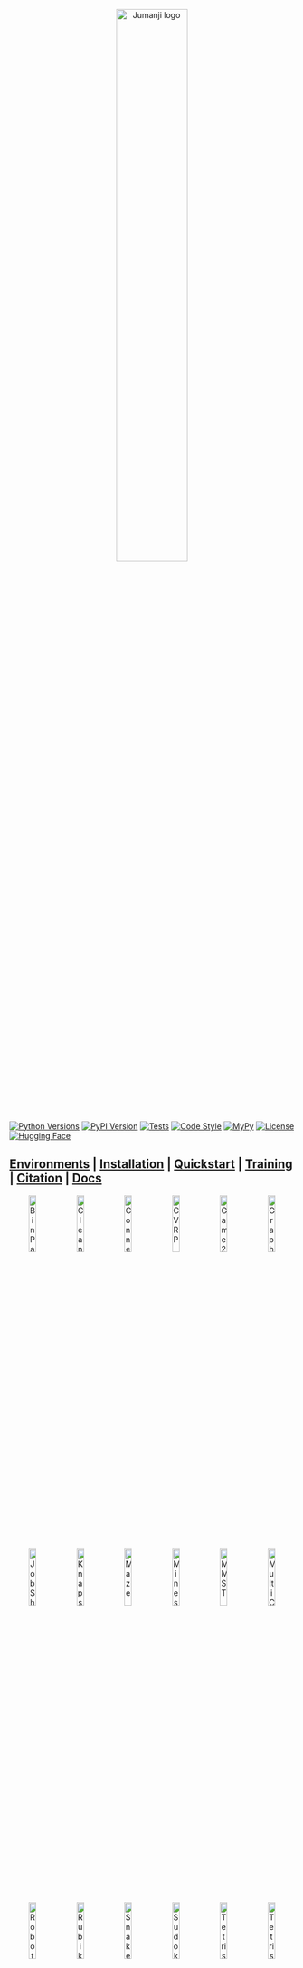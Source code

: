 <p align="center">
    <a href="docs/img/jumanji_logo.png">
        <img src="docs/img/jumanji_logo.png" alt="Jumanji logo" width="50%"/>
    </a>
</p>

[![Python Versions](https://img.shields.io/pypi/pyversions/jumanji.svg?style=flat-square)](https://www.python.org/doc/versions/)
[![PyPI Version](https://badge.fury.io/py/jumanji.svg)](https://badge.fury.io/py/jumanji)
[![Tests](https://github.com/instadeepai/jumanji/actions/workflows/tests_linters.yml/badge.svg)](https://github.com/instadeepai/jumanji/actions/workflows/tests_linters.yml)
[![Code Style](https://img.shields.io/badge/code%20style-black-000000.svg)](https://github.com/psf/black)
[![MyPy](http://www.mypy-lang.org/static/mypy_badge.svg)](http://mypy-lang.org/)
[![License](https://img.shields.io/badge/License-Apache%202.0-orange.svg)](https://opensource.org/licenses/Apache-2.0)
[![Hugging Face](https://img.shields.io/badge/%F0%9F%A4%97-Hugging%20Face-F8D521)](https://huggingface.co/InstaDeepAI)

[**Environments**](#environments)
| [**Installation**](#install)
| [**Quickstart**](#quickstart)
| [**Training**](#training)
| [**Citation**](#citing)
| [**Docs**](https://instadeepai.github.io/jumanji)
---

<div class="collage">
  <div class="row" align="center">
    <img src="docs/env_anim/bin_pack.gif" alt="BinPack" width="16%">
    <img src="docs/env_anim/cleaner.gif" alt="Cleaner" width="16%">
    <img src="docs/env_anim/connector.gif" alt="Connector" width="16%">
    <img src="docs/env_anim/cvrp.gif" alt="CVRP" width="16%">
    <img src="docs/env_anim/game_2048.gif" alt="Game2048" width="16%">
    <img src="docs/env_anim/graph_coloring.gif" alt="GraphColoring" width="16%">
  </div>
  <div class="row" align="center">
    <img src="docs/env_anim/job_shop.gif" alt="JobShop" width="16%">
    <img src="docs/env_anim/knapsack.gif" alt="Knapsack" width="16%">
    <img src="docs/env_anim/maze.gif" alt="Maze" width="16%">
    <img src="docs/env_anim/minesweeper.gif" alt="Minesweeper" width="16%">
    <img src="docs/env_anim/mmst.gif" alt="MMST" width="16%">
    <img src="docs/env_anim/multi_cvrp.gif" alt="MultiCVRP" width="16%">
  </div>
  <div class="row" align="center">
    <img src="docs/env_anim/robot_warehouse.gif" alt="RobotWarehouse" width="16%">
    <img src="docs/env_anim/rubiks_cube.gif" alt="RubiksCube" width="16%">
    <img src="docs/env_anim/snake.gif" alt="Snake" width="16%">
    <img src="docs/env_anim/sudoku.gif" alt="Sudoku" width="16%">
    <img src="docs/env_anim/tetris.gif" alt="Tetris" width="16%">
    <img src="docs/env_anim/tsp.gif" alt="Tetris" width="16%">
  </div>
</div>


## Welcome to the Jungle! 🌴

Jumanji is a diverse suite of scalable reinforcement learning environments written in JAX.

Jumanji is helping pioneer a new wave of hardware-accelerated research and development in the
field of RL. Jumanji's high-speed environments enable faster iteration and large-scale
experimentation while simultaneously reducing complexity. Originating in the Research Team at
[InstaDeep](https://www.instadeep.com/), Jumanji is now developed jointly with the open-source
community. To join us in these efforts, reach out, raise issues and read our
[contribution guidelines](https://github.com/instadeepai/jumanji/blob/main/CONTRIBUTING.md) or just
[star](https://github.com/instadeepai/jumanji) 🌟 to stay up to date with the latest developments!

### Goals 🚀

1. Provide a simple, well-tested API for JAX-based environments.
2. Make research in RL more accessible.
3. Facilitate the research on RL for problems in the industry and help close the gap between
research and industrial applications.
4. Provide environments whose difficulty can be scaled to be arbitrarily hard.

### Overview 🦜

- 🥑 **Environment API**: core abstractions for JAX-based environments.
- 🕹️ **Environment Suite**: a collection of RL environments ranging from simple games to NP-hard
combinatorial problems.
- 🍬 **Wrappers**: easily connect to your favourite RL frameworks and libraries such as
[Acme](https://github.com/deepmind/acme),
[Stable Baselines3](https://github.com/DLR-RM/stable-baselines3),
[RLlib](https://docs.ray.io/en/latest/rllib/index.html), [OpenAI Gym](https://github.com/openai/gym)
and [DeepMind-Env](https://github.com/deepmind/dm_env) through our `dm_env` and `gym` wrappers.
- 🎓 **Examples**: guides to facilitate Jumanji's adoption and highlight the added value of
JAX-based environments.
- 🏎️ **Training:** example agents that can be used as inspiration for the agents one may implement
in their research.

<h2 name="environments" id="environments">Environments 🌍</h2>

Jumanji provides a diverse range of environments ranging from simple games to NP-hard combinatorial
problems.

| Environment                                                    | Category | Registered Version(s)                                | Source                                                                                                 | Description                                                                |
|----------------------------------------------------------------|----------|------------------------------------------------------|--------------------------------------------------------------------------------------------------------|----------------------------------------------------------------------------|
| 🔢 Game2048                                                    | Logic  | `Game2048-v1`                                        | [code](https://github.com/instadeepai/jumanji/tree/main/jumanji/environments/logic/game_2048/)         | [doc](https://instadeepai.github.io/jumanji/environments/game_2048/)       |
| 🎨 GraphColoring                                               | Logic  | `GraphColoring-v0`                                   | [code](https://github.com/instadeepai/jumanji/tree/main/jumanji/environments/logic/graph_coloring/)    | [doc](https://instadeepai.github.io/jumanji/environments/graph_coloring/)  |
| 💣 Minesweeper                                                 | Logic    | `Minesweeper-v0`                                     | [code](https://github.com/instadeepai/jumanji/tree/main/jumanji/environments/logic/minesweeper/)       | [doc](https://instadeepai.github.io/jumanji/environments/minesweeper/)     |
| 🎲 RubiksCube                                                  | Logic    | `RubiksCube-v0`<br/>`RubiksCube-partly-scrambled-v0` | [code](https://github.com/instadeepai/jumanji/tree/main/jumanji/environments/logic/rubiks_cube/)       | [doc](https://instadeepai.github.io/jumanji/environments/rubiks_cube/)     |
| ✏️ Sudoku                                                      | Logic    | `Sudoku-v0` <br/>`Sudoku-very-easy-v0`               | [code](https://github.com/instadeepai/jumanji/tree/main/jumanji/environments/logic/sudoku/)            | [doc](https://instadeepai.github.io/jumanji/environments/sudoku/)          |
| 📦 BinPack (3D BinPacking Problem)                             | Packing  | `BinPack-v2`                                         | [code](https://github.com/instadeepai/jumanji/tree/main/jumanji/environments/packing/bin_pack/)        | [doc](https://instadeepai.github.io/jumanji/environments/bin_pack/)        |
| 🏭 JobShop (Job Shop Scheduling Problem)                       | Packing  | `JobShop-v0`                                         | [code](https://github.com/instadeepai/jumanji/tree/main/jumanji/environments/packing/job_shop/)        | [doc](https://instadeepai.github.io/jumanji/environments/job_shop/)        |
| 🎒 Knapsack                                                    | Packing  | `Knapsack-v1`                                        | [code](https://github.com/instadeepai/jumanji/tree/main/jumanji/environments/packing/knapsack/)        | [doc](https://instadeepai.github.io/jumanji/environments/knapsack/)        |
| ▒ Tetris                                                       | Packing  | `Tetris-v0`                                          | [code](https://github.com/instadeepai/jumanji/tree/main/jumanji/environments/packing/tetris/)          | [doc](https://instadeepai.github.io/jumanji/environments/tetris/)          |
| 🧹 Cleaner                                                     | Routing  | `Cleaner-v0`                                         | [code](https://github.com/instadeepai/jumanji/tree/main/jumanji/environments/routing/cleaner/)         | [doc](https://instadeepai.github.io/jumanji/environments/cleaner/)         |
| :link: Connector                                               | Routing  | `Connector-v2`                                       | [code](https://github.com/instadeepai/jumanji/tree/main/jumanji/environments/routing/connector/)       | [doc](https://instadeepai.github.io/jumanji/environments/connector/)       |
| 🚚 CVRP (Capacitated Vehicle Routing Problem)                  | Routing  | `CVRP-v1`                                            | [code](https://github.com/instadeepai/jumanji/tree/main/jumanji/environments/routing/cvrp/)            | [doc](https://instadeepai.github.io/jumanji/environments/cvrp/)            |
| 🚚 MultiCVRP (Multi-Agent Capacitated Vehicle Routing Problem) | Routing  | `MultiCVRP-v0`                                       | [code](https://github.com/instadeepai/jumanji/tree/main/jumanji/environments/routing/multi_cvrp/)      | [doc](https://instadeepai.github.io/jumanji/environments/multi_cvrp/)      |
| :mag: Maze                                                     | Routing  | `Maze-v0`                                            | [code](https://github.com/instadeepai/jumanji/tree/main/jumanji/environments/routing/maze/)            | [doc](https://instadeepai.github.io/jumanji/environments/maze/)            |
| :robot: RobotWarehouse                                         | Routing  | `RobotWarehouse-v0`                                  | [code](https://github.com/instadeepai/jumanji/tree/main/jumanji/environments/routing/robot_warehouse/) | [doc](https://instadeepai.github.io/jumanji/environments/robot_warehouse/) |
| 🐍 Snake                                                       | Routing  | `Snake-v1`                                           | [code](https://github.com/instadeepai/jumanji/tree/main/jumanji/environments/routing/snake/)           | [doc](https://instadeepai.github.io/jumanji/environments/snake/)           |
| 📬 TSP (Travelling Salesman Problem)                           | Routing  | `TSP-v1`                                             | [code](https://github.com/instadeepai/jumanji/tree/main/jumanji/environments/routing/tsp/)             | [doc](https://instadeepai.github.io/jumanji/environments/tsp/)             |
| Multi Minimum Spanning Tree Problem                            | Routing  | `MMST-v0`                                            | [code](https://github.com/instadeepai/jumanji/tree/main/jumanji/environments/routing/mmst)             | [doc](https://instadeepai.github.io/jumanji/environments/mmst/)            |
| 👾 Sokoban                                                     | Routing  | `Sokoban-v0`                                         | [code](https://github.com/instadeepai/jumanji/tree/main/jumanji/environments/routing/sokoban)          | [doc](https://instadeepai.github.io/jumanji/environments/sokoban/)         |

<h2 name="install" id="install">Installation 🎬</h2>

You can install the latest release of Jumanji from PyPI:

```bash
pip install jumanji
```

Alternatively, you can install the latest development version directly from GitHub:

```bash
pip install git+https://github.com/instadeepai/jumanji.git
```

Jumanji has been tested on Python 3.8 and 3.9.
Note that because the installation of JAX differs depending on your hardware accelerator,
we advise users to explicitly install the correct JAX version (see the
[official installation guide](https://github.com/google/jax#installation)).

**Rendering:** Matplotlib is used for rendering all the environments. To visualize the environments
you will need a GUI backend. For example, on Linux, you can install Tk via:
`apt-get install python3-tk`, or using conda: `conda install tk`. Check out
[Matplotlib backends](https://matplotlib.org/stable/users/explain/backends.html) for a list of
backends you can use.

<h2 name="quickstart" id="quickstart">Quickstart ⚡</h2>

RL practitioners will find Jumanji's interface familiar as it combines the widely adopted
[OpenAI Gym](https://github.com/openai/gym) and
[DeepMind Environment](https://github.com/deepmind/dm_env) interfaces. From OpenAI Gym, we adopted
the idea of a `registry` and the `render` method, while our `TimeStep` structure is inspired by
DeepMind Environment.

### Basic Usage 🧑‍💻

```python
import jax
import jumanji

# Instantiate a Jumanji environment using the registry
env = jumanji.make('Snake-v1')

# Reset your (jit-able) environment
key = jax.random.PRNGKey(0)
state, timestep = jax.jit(env.reset)(key)

# (Optional) Render the env state
env.render(state)

# Interact with the (jit-able) environment
action = env.action_spec().generate_value()          # Action selection (dummy value here)
state, timestep = jax.jit(env.step)(state, action)   # Take a step and observe the next state and time step
```

- `state` represents the internal state of the environment: it contains all the information required
to take a step when executing an action. This should **not** be confused with the `observation`
contained in the `timestep`, which is the information perceived by the agent.
- `timestep` is a dataclass containing `step_type`, `reward`, `discount`, `observation` and
`extras`. This structure is similar to
[`dm_env.TimeStep`](https://github.com/deepmind/dm_env/blob/master/docs/index.md) except for the
`extras` field that was added to allow users to log environments metrics that are neither part of
the agent's observation nor part of the environment's internal state.

### Advanced Usage 🧑‍🔬

Being written in JAX, Jumanji's environments benefit from many of its features including
automatic vectorization/parallelization (`jax.vmap`, `jax.pmap`) and JIT-compilation (`jax.jit`),
which can be composed arbitrarily.
We provide an example of a more advanced usage in the
[advanced usage guide](https://instadeepai.github.io/jumanji/guides/advanced_usage/).

### Registry and Versioning 📖

Like OpenAI Gym, Jumanji keeps a strict versioning of its environments for reproducibility reasons.
We maintain a registry of standard environments with their configuration.
For each environment, a version suffix is appended, e.g. `Snake-v1`.
When changes are made to environments that might impact learning results,
the version number is incremented by one to prevent potential confusion.
For a full list of registered versions of each environment, check out
[the documentation](https://instadeepai.github.io/jumanji/environments/tsp/).

<h2 name="training" id="training">Training 🏎️</h2>

To showcase how to train RL agents on Jumanji environments, we provide a random agent and a vanilla
actor-critic (A2C) agent. These agents can be found in
[jumanji/training/](https://github.com/instadeepai/jumanji/tree/main/jumanji/training/).

Because the environment framework in Jumanji is so flexible, it allows pretty much any problem to
be implemented as a Jumanji environment, giving rise to very diverse observations. For this reason,
environment-specific networks are required to capture the symmetries of each environment.
Alongside the A2C agent implementation, we provide examples of such environment-specific
actor-critic networks in
[jumanji/training/networks](https://github.com/instadeepai/jumanji/tree/main/jumanji/training/networks/).

> ⚠️ The example agents in `jumanji/training` are **only** meant to serve as inspiration for how one
> can implement an agent. Jumanji is first and foremost a library of environments - as such, the
> agents and networks will **not** be maintained to a production standard.

For more information on how to use the example agents, see the
[training guide](https://instadeepai.github.io/jumanji/guides/training/).

## Contributing 🤝

Contributions are welcome! See our issue tracker for
[good first issues](https://github.com/instadeepai/jumanji/labels/good%20first%20issue). Please read
our [contributing guidelines](https://github.com/instadeepai/jumanji/blob/main/CONTRIBUTING.md) for
details on how to submit pull requests, our Contributor License Agreement, and community guidelines.

<h2 name="citing" id="citing">Citing Jumanji ✏️</h2>

If you use Jumanji in your work, please cite the library using:

```
@misc{bonnet2023jumanji,
    title={Jumanji: a Diverse Suite of Scalable Reinforcement Learning Environments in JAX},
    author={
        Clément Bonnet and Daniel Luo and Donal Byrne and Shikha Surana and Vincent Coyette and
        Paul Duckworth and Laurence I. Midgley and Tristan Kalloniatis and Sasha Abramowitz and
        Cemlyn N. Waters and Andries P. Smit and Nathan Grinsztajn and Ulrich A. Mbou Sob and
        Omayma Mahjoub and Elshadai Tegegn and Mohamed A. Mimouni and Raphael Boige and
        Ruan de Kock and Daniel Furelos-Blanco and Victor Le and Arnu Pretorius and
        Alexandre Laterre
    },
    year={2023},
    eprint={2306.09884},
    url={https://arxiv.org/abs/2306.09884},
    archivePrefix={arXiv},
    primaryClass={cs.LG}
}
```

## See Also 🔎

Other works have embraced the approach of writing RL environments in JAX.
In particular, we suggest users check out the following sister repositories:

- 🤖 [Qdax](https://github.com/adaptive-intelligent-robotics/QDax) is a library to accelerate
Quality-Diversity and neuro-evolution algorithms through hardware accelerators and parallelization.
- 🌳 [Evojax](https://github.com/google/evojax) provides tools to enable neuroevolution algorithms
to work with neural networks running across multiple TPU/GPUs.
- 🦾 [Brax](https://github.com/google/brax) is a differentiable physics engine that simulates
environments made up of rigid bodies, joints, and actuators.
- 🏋️‍ [Gymnax](https://github.com/RobertTLange/gymnax) implements classic environments including
classic control, bsuite, MinAtar and a collection of meta RL tasks.
- 🎲 [Pgx](https://github.com/sotetsuk/pgx) provides classic board game environments like
Backgammon, Shogi, and Go.

## Acknowledgements 🙏

The development of this library was supported with Cloud TPUs
from Google's [TPU Research Cloud](https://sites.research.google/trc/about/) (TRC) 🌤.
